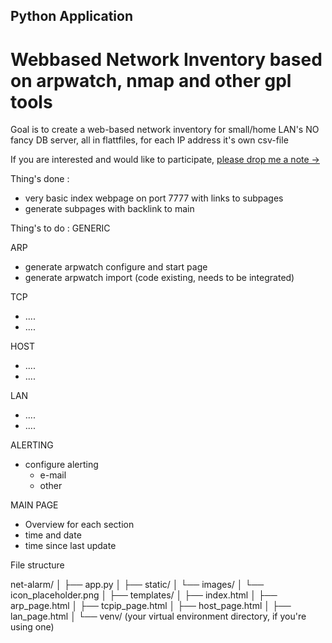 ## Python Application
# Webbased Network Inventory based on arpwatch, nmap and other gpl tools

Goal is to create a web-based network inventory for small/home LAN's
NO fancy DB server, all in flattfiles, for each IP address it's own csv-file

If you are interested and would like to participate, [please drop me a note ->](https://www.fischerman.ch/?page_id=11)


Thing's done : 
- very basic index webpage on port 7777 with links to subpages
- generate subpages with backlink to main


Thing's to do : 
GENERIC

ARP
- generate arpwatch configure and start page
- generate arpwatch import (code existing, needs to be integrated)

TCP
- ....
- ....

HOST
- ....
- ....

LAN
- ....
- ....

ALERTING
- configure alerting
    - e-mail
    - other 

MAIN PAGE
- Overview for each section
- time and date
- time since last update 


File structure 

net-alarm/
│
├── app.py
│
├── static/
│   └── images/
│       └── icon_placeholder.png
│
├── templates/
│   ├── index.html
│   ├── arp_page.html
│   ├── tcpip_page.html
│   ├── host_page.html
│   ├── lan_page.html
│
└── venv/       (your virtual environment directory, if you're using one)
